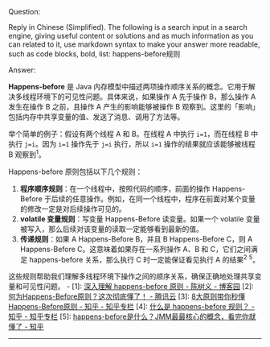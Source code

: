 Question:

Reply in Chinese (Simplified).
The following is a search input in a search engine, giving useful content or solutions and as much information as you can related to it, use markdown syntax to make your answer more readable, such as code blocks, bold, list:
happens-before规则

Answer:

**Happens-before** 是 Java 内存模型中描述两项操作顺序关系的概念。它用于解决多线程环境下的可见性问题。具体来说，如果操作 A 先于操作 B，那么操作 A 发生在操作 B 之前，且操作 A 产生的影响能够被操作 B 观察到。这里的「影响」包括内存中共享变量的值、发送了消息、调用了方法等。

举个简单的例子：假设有两个线程 A 和 B。在线程 A 中执行 `i=1`，而在线程 B 中执行 `j=i`。因为 `i=1` 操作先于 `j=i` 执行，所以 `i=1` 操作的结果就应该能够被线程 B 观察到<sup>1</sup>。

Happens-before 原则包括以下几个规则：

1. **程序顺序规则**：在一个线程中，按照代码的顺序，前面的操作 Happens-Before 于后续的任意操作。例如，在同一个线程中，程序在前面对某个变量的修改一定是对后续操作可见的。
2. **volatile 变量规则**：写变量 Happens-Before 读变量。如果一个 volatile 变量被写入，那么后续对该变量的读取一定能够看到最新的值。
3. **传递规则**：如果 A Happens-Before B，并且 B Happens-Before C，则 A Happens-Before C。这意味着如果存在一系列操作 A、B 和 C，它们之间满足 happens-before 关系，那么执行 C 时一定能保证看见执行 A 的结果<sup>2</sup> <sup>5</sup>。

这些规则帮助我们理解多线程环境下操作之间的顺序关系，确保正确地处理共享变量和可见性问题。
\-
\[1]: [深入理解 happens-before 原则 - 陈树义 - 博客园](https://www.cnblogs.com/chanshuyi/p/deep-insight-of-happens-before.html)
\[2]: [何为Happens-Before原则？这次彻底懂了！ - 腾讯云](https://cloud.tencent.com/developer/article/1734515)
\[3]: [8大原则带你秒懂Happens-Before原则 - 知乎 - 知乎专栏](https://zhuanlan.zhihu.com/p/433467241)
\[4]: [什么是 happens-before 规则？ - 知乎 - 知乎专栏](https://zhuanlan.zhihu.com/p/472033029)
\[5]: [happens-before是什么？JMM最最核心的概念，看完你就懂了 - 知乎](https://zhuanlan.zhihu.com/p/126275344)

<hr/>

